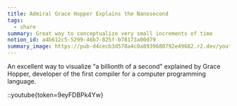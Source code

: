 ```yaml
---
title: Admiral Grace Hopper Explains the Nanosecond
tags:
  - share
summary: Great way to conceptualize very small increments of time
notion_id: a4b612c5-5299-46b7-825f-b78173a00d79
summary_image: https://pub-d4cecb3d578a4c0a8939680792e49682.r2.dev/youtube/9eyFDBPk4Yw.jpg
---
```

An excellent way to visualize “a billionth of a second” explained by Grace Hopper, developer of the first compiler for a computer programming language.

::youtube{token=9eyFDBPk4Yw}
